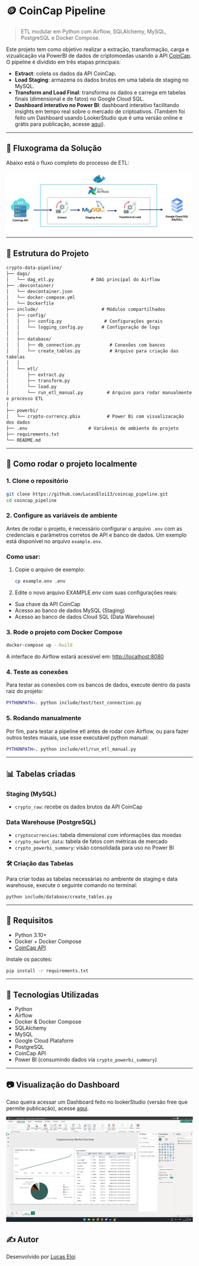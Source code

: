 # 🪙 CoinCap Pipeline

> ETL modular em Python com Airflow, SQLAlchemy, MySQL, PostgreSQL e Docker Compose.

Este projeto tem como objetivo realizar a extração, transformação, carga e vizualicação via PowerBI de dados de criptomoedas usando a API [CoinCap](https://docs.coincap.io/). O pipeline é dividido em três etapas principais:

- **Extract**: coleta os dados da API CoinCap.
- **Load Staging**: armazena os dados brutos em uma tabela de staging no MySQL.
- **Transform and Load Final**: transforma os dados e carrega em tabelas finais (dimensional e de fatos) no Google Cloud SQL.
- **Dashboard interativo no Power BI**: dashboard interativo facilitando insights em tempo real sobre o mercado de criptoativos. (Também foi feito um Dashboard usando LookerStudio que é uma versão online e grátis para publicação, acesse [aqui](https://lookerstudio.google.com/reporting/c3937528-a5da-40da-865b-84251862ee88/page/d22IF)).

---

## 🔁 Fluxograma da Solução

Abaixo está o fluxo completo do processo de ETL:

![Fluxo do projeto](images/pipelinefluxo.jpg)

---

## 🧱 Estrutura do Projeto

```
crypto-data-pipeline/
├── dags/
│   └── dag_etl.py              # DAG principal do Airflow
├── .devcontainer/
│   └── devcontainer.json
│   └── docker-compose.yml 
│   └── Dockerfile   
├── include/                        # Módulos compartilhados
│   ├── config/
│   │   ├── config.py                # Configurações gerais
│   │   └── logging_config.py       # Configuração de logs
│   │
│   ├── database/
│   │   ├── db_connection.py           # Conexões com bancos
│   │   └── create_tables.py           # Arquivo para criação das tabelas
│   │
│   └── etl/
│       ├── extract.py
│       ├── transform.py
│       └── load.py
│       └── run_etl_manual.py         # Arquivo para rodar manualmente o processo ETL
│   
├── powerbi/
│   └── crypto-currency.pbix          # Power Bi com visualizacação dos dados   
├── .env                       # Variáveis de ambiente do projeto
├── requirements.txt
└── README.md
```

---

## 🚀 Como rodar o projeto localmente

### 1. Clone o repositório

```bash
git clone https://github.com/LucasEloi13/coincap_pipeline.git
cd coincap_pipeline
```

### 2. Configure as variáveis de ambiente

Antes de rodar o projeto, é necessário configurar o arquivo `.env` com as credenciais e parâmetros corretos de API e banco de dados. Um exemplo está disponível no arquivo `example.env`.

### Como usar:
1. Copie o arquivo de exemplo:
   ```bash
   cp example.env .env
   ```
2. Edite o novo arquivo EXAMPLE.env com suas configurações reais:
- Sua chave da API CoinCap
- Acesso ao banco de dados MySQL (Staging)
- Acesso ao banco de dados Cloud SQL (Data Warehouse)

### 3. Rode o projeto com Docker Compose

```bash
docker-compose up --build
```

A interface do Airflow estará acessível em: [http://localhost:8080](http://localhost:8080)  

### 4. Teste as conexões

Para testar as conexões com os bancos de dados, execute dentro da pasta raiz do projeto:

```bash
PYTHONPATH=. python include/test/test_connection.py
```

### 5. Rodando manualmente

Por fim, para testar a pipeline etl antes de rodar com Airflow, ou para fazer outros testes mauais, use esse executável python manual:
```bash
PYTHONPATH=. python include/etl/run_etl_manual.py
```

---

## 📊 Tabelas criadas

### Staging (MySQL)

- `crypto_raw`: recebe os dados brutos da API CoinCap

### Data Warehouse (PostgreSQL)

- `cryptocurrencies`: tabela dimensional com informações das moedas
- `crypto_market_data`: tabela de fatos com métricas de mercado
- `crypto_powerbi_summary`: visão consolidada para uso no Power BI

### 🛠️ Criação das Tabelas
Para criar todas as tabelas necessárias no ambiente de staging e data warehouse, execute o seguinte comando no terminal:

```
python include/database/create_tables.py
```

---

## 📌 Requisitos

- Python 3.10+
- Docker + Docker Compose
- [CoinCap API](https://docs.coincap.io/)

Instale os pacotes:

```bash
pip install -r requirements.txt
```

---

## 🧠 Tecnologias Utilizadas

- Python
- Airflow
- Docker & Docker Compose
- SQLAlchemy
- MySQL
- Google Cloud Plataform
- PostgreSQL
- CoinCap API
- Power BI (consumindo dados via `crypto_powerbi_summary`)

---

## 📷 Visualização do Dashboard

Caso queira acessar um Dashboard feito no lookerStudio (versão free que permite publicação), acesse [aqui](https://lookerstudio.google.com/reporting/c3937528-a5da-40da-865b-84251862ee88/page/d22IF).

![Dashboard](images/dashboard-print.png)

## ✍️ Autor

Desenvolvido por [Lucas Eloi]([https://github.com/LucasEloi13](https://www.linkedin.com/in/lucaseloi1/))
